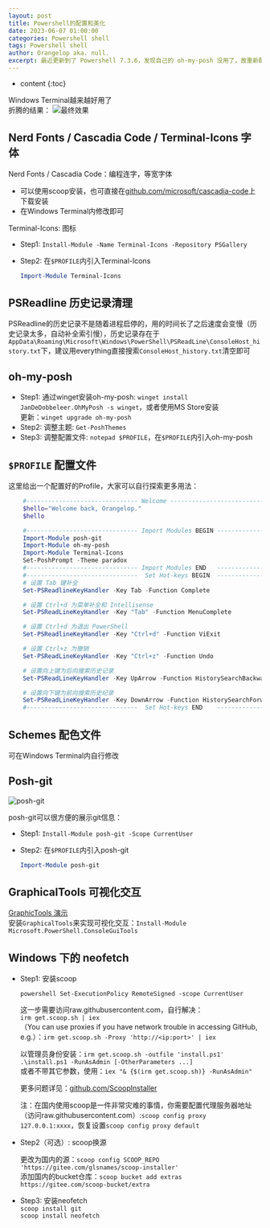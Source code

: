 ```yaml
---
layout: post
title: Powershell的配置和美化
date: 2023-06-07 01:00:00
categories: Powershell shell
tags: Powershell shell
author: Orangelop aka. null.
excerpt: 最近更新到了 Powershell 7.3.6，发现自己的 oh-my-posh 没用了，故重新配置一下，留作记录。
---
```


* content
{:toc}

Windows Terminal越来越好用了  
折腾的结果：
![最终效果](https://s2.loli.net/2023/06/07/ZfvtOBoViUFXkLA.png)

## Nerd Fonts / Cascadia Code / Terminal-Icons 字体

Nerd Fonts / Cascadia Code：编程连字，等宽字体  

* 可以使用scoop安装，也可直接在[github.com/microsoft/cascadia-code](https://github.com/microsoft/cascadia-code)上下载安装  
* 在Windows Terminal内修改即可  

Terminal-Icons: 图标  

* Step1: `Install-Module -Name Terminal-Icons -Repository PSGallery`  
* Step2: 在`$PROFILE`内引入Terminal-Icons  

    ```powershell
    Import-Module Terminal-Icons
    ```

## PSReadline 历史记录清理

PSReadline的历史记录不是随着进程启停的，用的时间长了之后速度会变慢（历史记录太多，自动补全索引慢），历史记录存在于`AppData\Roaming\Microsoft\Windows\PowerShell\PSReadLine\ConsoleHost_history.txt`下，建议用everything直接搜索`ConsoleHost_history.txt`清空即可  

## oh-my-posh

* Step1: 通过winget安装oh-my-posh: `winget install JanDeDobbeleer.OhMyPosh -s winget`，或者使用MS Store安装  
    更新：`winget upgrade oh-my-posh`  
* Step2: 调整主题: `Get-PoshThemes`  
* Step3: 调整配置文件: `notepad $PROFILE`，在`$PROFILE`内引入oh-my-posh  

## `$PROFILE` 配置文件

这里给出一个配置好的Profile，大家可以自行探索更多用法：

```powershell
    #------------------------------- Welcome --------------------------------------------
    $hello="Welcome back, Orangelop."
    $hello

    #------------------------------- Import Modules BEGIN -------------------------------
    Import-Module posh-git
    Import-Module oh-my-posh
    Import-Module Terminal-Icons
    Set-PoshPrompt -Theme paradox
    #------------------------------- Import Modules END   -------------------------------
    #-------------------------------  Set Hot-keys BEGIN  -------------------------------
    # 设置 Tab 键补全
    Set-PSReadlineKeyHandler -Key Tab -Function Complete

    # 设置 Ctrl+d 为菜单补全和 Intellisense
    Set-PSReadLineKeyHandler -Key "Tab" -Function MenuComplete

    # 设置 Ctrl+d 为退出 PowerShell
    Set-PSReadlineKeyHandler -Key "Ctrl+d" -Function ViExit

    # 设置 Ctrl+z 为撤销
    Set-PSReadLineKeyHandler -Key "Ctrl+z" -Function Undo

    # 设置向上键为后向搜索历史记录
    Set-PSReadLineKeyHandler -Key UpArrow -Function HistorySearchBackward

    # 设置向下键为前向搜索历史纪录
    Set-PSReadLineKeyHandler -Key DownArrow -Function HistorySearchForward
    #-------------------------------  Set Hot-keys END    -------------------------------
```

## Schemes 配色文件

可在Windows Terminal内自行修改

## Posh-git

![posh-git](https://s2.loli.net/2023/06/07/Qr95hXp8LIcZUmq.png)  

posh-git可以很方便的展示git信息：

* Step1: `Install-Module posh-git -Scope CurrentUser`  
* Step2: 在`$PROFILE`内引入posh-git  

    ```powershell
    Import-Module posh-git
    ```

## GraphicalTools 可视化交互

[GraphicTools 演示](https://img2022.cnblogs.com/blog/375390/202207/375390-20220716212220581-485478966.gif)  
安装`GraphicalTools`来实现可视化交互：`Install-Module Microsoft.PowerShell.ConsoleGuiTools`  

## Windows 下的 neofetch

* Step1: 安装scoop

    `powershell Set-ExecutionPolicy RemoteSigned -scope CurrentUser`  

    这一步需要访问raw.githubusercontent.com，自行解决：  
    `irm get.scoop.sh | iex`  
    （You can use proxies if you have network trouble in accessing GitHub, e.g.）：`irm get.scoop.sh -Proxy 'http://<ip:port>' | iex`  

    以管理员身份安装：`irm get.scoop.sh -outfile 'install.ps1'`  
    `.\install.ps1 -RunAsAdmin [-OtherParameters ...]`  
    或者不带其它参数，使用：`iex "& {$(irm get.scoop.sh)} -RunAsAdmin"`  

    更多问题详见：[github.com/ScoopInstaller](https://github.com/ScoopInstaller/Install)  

    注：在国内使用scoop是一件非常灾难的事情，你需要配置代理服务器地址（访问raw.githubusercontent.com）:`scoop config proxy 127.0.0.1:xxxx`，恢复设置`scoop config proxy default`  

* Step2（可选）: scoop换源  

    更改为国内的源：`scoop config SCOOP_REPO 'https://gitee.com/glsnames/scoop-installer'`  
    添加国内的bucket仓库：`scoop bucket add extras https://gitee.com/scoop-bucket/extra`  

* Step3: 安装neofetch  
    `scoop install git`  
    `scoop install neofetch`  
